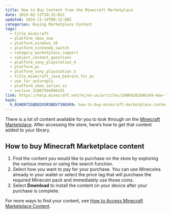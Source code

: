 ```yaml
---
title: How to Buy Content from the Minecraft Marketplace
date: 2024-02-12T20:32:01Z
updated: 2024-11-14T00:12:08Z
categories: Buying Marketplace Content
tags:
  - title_minecraft
  - platform_xbox_one
  - platform_windows_10
  - platform_nintendo_switch
  - category_marketplace_support
  - subject_content_questions
  - platform_sony_playstation_4
  - platform_pc
  - platform_sony_playstation_5
  - title_minecraft_java_bedrock_for_pc
  - use_for_autoreply
  - platform_xbox_series_xs
  - section_31867594896141
link: https://help.minecraft.net/hc/en-us/articles/24069202046349-How-to-Buy-Content-from-the-Minecraft-Marketplace
hash:
  h_01HQ972GQDQ2XSR5BQV71NG5PA: how-to-buy-minecraft-marketplace-content
---
```


There is a lot of content available for you to look through on the [Minecraft Marketplace](https://www.minecraft.net/en-us/marketplace). After accessing the store, here’s how to get that content added to your library.

## How to buy Minecraft Marketplace content

1.  Find the content you would like to purchase on the store by exploring the various menus or using the search function.
2.  Select how you want to pay for your purchase. You can use Minecoins already in your wallet or select the price tag that will purchase the required Minecoin pack and immediately use those coins.
3.  Select **Download** to install the content on your device after your purchase is complete.

For more ways to find your content, see [How to Access Minecraft Marketplace Content](../Managing-Marketplace-Content/How-to-Access-Minecraft-Marketplace-Content.md).
